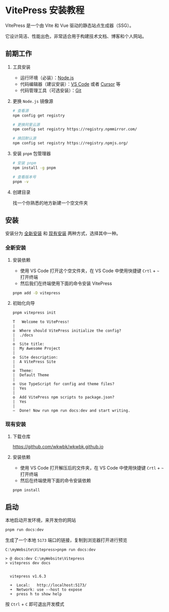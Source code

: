 # VitePress 安装教程

VitePress 是一个由 Vite 和 Vue 驱动的静态站点生成器（SSG）。

它设计简洁、性能出色，非常适合用于构建技术文档、博客和个人网站。

## 前期工作

1. 工具安装

    - 运行环境（必装）：[Node.js](https://nodejs.org/zh-cn)
    - 代码编辑器（建议安装）：[VS Code](https://code.visualstudio.com/) 或者 [Cursor](https://cursor.com/) 等
    - 代码管理工具（可选安装）：[Git](https://git-scm.com/)

2. 更换 `Node.js` 镜像源

    ```bash
    # 查看源
    npm config get registry

    # 更换阿里云源
    npm config set registry https://registry.npmmirror.com/

    # 换回默认源
    npm config set registry https://registry.npmjs.org/
    ```

3. 安装 `pnpm` 包管理器

    ```bash
    # 安装 pnpm
    npm install -g pnpm

    # 查看版本号
    pnpm -v
    ```

4. 创建目录

    找一个你熟悉的地方新建一个空文件夹

## 安装

安装分为 [全新安装](#全新安装) 和 [现有安装](#现有安装) 两种方式，选择其中一种。

### 全新安装

1. 安装依赖

    - 使用 VS Code 打开这个空文件夹，在 VS Code 中使用快捷键 `Crtl` + `~` 打开终端
    - 然后我们在终端使用下面的命令安装 VitePress

    ```bash
    pnpm add -D vitepress
    ```

2. 初始化向导

    ```bash
    pnpm vitepress init
    ```

    ```bash:no-line-numbers {4}
    T   Welcome to VitePress!
    |
    o  Where should VitePress initialize the config?
    |  ./docs
    |
    o  Site title:
    |  My Awesome Project
    |
    o  Site description:
    |  A VitePress Site
    |
    o  Theme:
    |  Default Theme
    |
    o  Use TypeScript for config and theme files?
    |  Yes
    |
    o  Add VitePress npm scripts to package.json?
    |  Yes
    |
    —  Done! Now run npm run docs:dev and start writing.
    ```

### 现有安装

1. 下载仓库

    <https://github.com/wkwbk/wkwbk.github.io>

2. 安装依赖

    - 使用 VS Code 打开解压后的文件夹，在 VS Code 中使用快捷键 `Crtl` + `~` 打开终端
    - 然后在终端使用下面的命令安装依赖

    ```bash
    pnpm install
    ```

## 启动

本地启动开发环境，来开发你的网站

```bash
pnpm run docs:dev
```

生成了一个本地 `5173` 端口的链接，复制到浏览器打开进行预览

```bash:no-line-numbers{9}
C:\myWebsite\Vitepress>pnpm run docs:dev

> @ docs:dev C:\myWebsite\Vitepress
> vitepress dev docs


  vitepress v1.6.3

  ➜  Local:   http://localhost:5173/
  ➜  Network: use --host to expose
  ➜  press h to show help
```

按 `Ctrl` + `C` 即可退出开发模式
